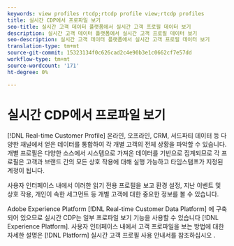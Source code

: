 ```yaml
---
keywords: view profiles rtcdp;rtcdp profile view;rtcdp profiles
title: 실시간 CDP에서 프로파일 보기
seo-title: 실시간 고객 데이터 플랫폼에서 실시간 고객 프로필 데이터 보기
description: 실시간 고객 데이터 플랫폼에서 실시간 고객 프로필 데이터 보기
seo-description: 실시간 고객 데이터 플랫폼에서 실시간 고객 프로필 데이터 보기
translation-type: tm+mt
source-git-commit: 15323134f0c626cad2c4e90b3e1c0662cf7e57dd
workflow-type: tm+mt
source-wordcount: '171'
ht-degree: 0%

---
```



# 실시간 CDP에서 프로파일 보기

[!DNL Real-time Customer Profile] 온라인, 오프라인, CRM, 서드파티 데이터 등 다양한 채널에서 얻은 데이터를 통합하여 각 개별 고객의 전체 상황을 파악할 수 있습니다. 개별 프로필은 다양한 소스에서 시스템으로 가져온 데이터를 기반으로 집계되므로 각 프로필은 고객과 브랜드 간의 모든 상호 작용에 대해 실행 가능하고 타임스탬프가 지정된 계정이 됩니다.

사용자 인터페이스 내에서 이러한 읽기 전용 프로필을 보고 환경 설정, 지난 이벤트 및 상호 작용, 개인이 속한 세그먼트 등 개별 고객에 대한 중요한 정보를 볼 수 있습니다.

Adobe Experience Platform [!DNL Real-time Customer Data Platform] 에 구축되어 있으므로 실시간 CDP는 일부 프로파일 보기 기능을 사용할 수 있습니다 [!DNL Experience Platform]. 사용자 인터페이스 내에서 고객 프로파일을 보는 방법에 대한 자세한 설명은 [!DNL Platform] 실시간 고객 프로필 사용 안내서를 참조하십시오 [](../../profile/ui/user-guide.md).